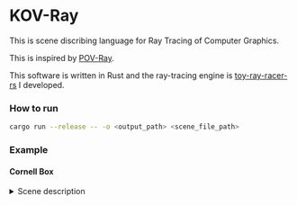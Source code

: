 # KOV-Ray

This is scene discribing language for Ray Tracing of Computer Graphics.

This is inspired by [POV-Ray](https://www.povray.org/).

This software is written in Rust and the ray-tracing engine is [toy-ray-racer-rs](https://github.com/SNKK62/toy-ray-tracer-rs) I developed.

### How to run

```sh
cargo run --release -- -o <output_path> <scene_file_path>
```

### Example

#### Cornell Box

<details>
<summary>Scene description</summary>
```
Camera {
    lookfrom: <278, 278, -800>,
    lookat: <278, 278, 0>,
    dist_to_focus: 10,
    angle: 40,
}

RED = <165.75, 12.75, 12.75>;
GRAY = <186.15, 186.15, 186.15>;
GREEN = <30.60, 114.75, 38.25>;
WHITE = <255, 255, 255>;
BLACK = <0, 0, 0>;

Config {
    width: 512,
    height: 512,
    samples_per_pixel: 10000,
    max_depth: 100,
}

// YZRect
Plane {
    vertex: (<555, 0, 0>, <555, 555, 555>),
    material: Lambertian(Solid(GREEN)),
}

// YZRect
Plane {
    vertex: (<0, 0, 0>, <0, 555, 555>),
    material: Lambertian(Solid(RED)),
}

// XZRect
Plane {
    vertex: (<213, 554, 227>, <343, 554, 332>),
    material: Light(WHITE, 15),
}

// XZRect
Plane {
    vertex: (<0, 0, 0>, <555, 0, 555>),
    material: Lambertian(Solid(GRAY)),
}

// XZRect
Plane {
    vertex: (<0, 555, 0>, <555, 555, 555>),
    material: Lambertian(Solid(GRAY)),
}

// XYRect
Plane {
    vertex: (<0, 0, 555>, <555, 555, 555>),
    material: Lambertian(Solid(GRAY)),
}

Box {
    vertex: (<0, 0, 0>, <165, 330, 165>),
    material: Lambertian(Solid(GRAY)),
    rotateY: 15,
    translate: <265, 0, 295>,
}

Box {
    vertex: (<0, 0, 0>, <165, 165, 165>),
    material: Lambertian(Solid(GRAY)),
    rotateY: -18,
    translate: <130, 0, 65>,
}
```
</details>

##### Output

![Cornell Box](./images/cornell_box.png)

#### Random Spheres

<details>
<summary>Scene description</summary>
```
Camera {
    lookfrom: <13, 2, 3>,
    lookat: <0, 0, 0>,
    dist_to_focus: 10,
    angle: 20,
}

Config {
    width: 512,
    height: 512 * 9 / 16,
    samples_per_pixel: 1000,
    max_depth: 100,
    sky_color: <255 * 0.5, 255 * 0.7, 255>,
}

GRAY = <127.5, 127.5, 127.5>;
// Ground
Sphere {
    center: <0.0, -1000.0, 0.0>,
    radius: 1000,
    material: Lambertian(Solid(GRAY)),
}

a = -11;
b = -11;

while a < 11 {
    b = -11; // init b
    while b < 11 {
        choose_mat = rand();
        radius = 0.2;
        center_x = a + 0.9 * rand();
        center_y = 0.2;
        center_z = b + 0.9 * rand();

        // distance between (4, 0.2, 0) and center
        length = sqrt(pow((center_x - 4), 2) + pow((center_y - radius), 2) + pow(center_z, 2));

        if length > 0.9 {
            if choose_mat < 0.7 {
                ALBEDO = <255 * rand(), 255 * rand(), 255 * rand()>;
                Sphere {
                    center: <center_x, center_y, center_z>,
                    radius: radius,
                    material: Lambertian(Solid(ALBEDO)),
                }
            } else if choose_mat < 0.85 {
                ALBEDO = <255 * (0.5 + rand() / 2), 255 * (0.5 + rand() / 2), 255 * (0.5 + rand() / 2)>;
                fuzz = rand() / 2;
                Sphere {
                    center: <center_x, center_y, center_z>,
                    radius: radius,
                    material: Metal(ALBEDO, fuzz),
                }
            } else {
                Sphere {
                    center: <center_x, center_y, center_z>,
                    radius: radius,
                    material: Dielectric(1.5),
                }
            }
        }
        b = b + 1;
    }
    a = a + 1;
}

Sphere {
    center: <0, 1, 0>,
    radius: 1,
    material: Dielectric(1.5),
}

Sphere {
    center: <-4.0, 1.0, 0>,
    radius: 1,
    material: Lambertian(Solid(<255 * 0.4, 255 * 0.2, 255 * 0.1>)),
}

Sphere {
    center: <4.0, 1.0, 0.0>,
    radius: 1,
    material: Metal(<255 * 0.7, 255 * 0.6, 255 * 0.5>, 0),
}
```
</details>

##### Output

![Random Spheres](./images/random_spheres.png)

## Syntax

### Camera

```
Camera {
    lookfrom: <13, 2, 3>,
    lookat: <0, 0, 0>,
    up: <0, 1, 0>,
    dist_to_focus: 10,
    angle: 20,
}
```

#### Options

| Option | Type | Description |
| --- | --- | --- |
| lookfrom | [Vec3](#vec3) | Position of the camera |
| lookat | [Vec3](#vec3) | Position of the camera is looking at |
| up(optional) | [Vec3](#vec3) | Up vector of the camera (default: <0, 1, 0>) |
| dist_to_focus(optional) | number | Distance to focus (default: 10.0)|
| angle | number | Angle of the camera |

### Confnig

```
Config {
    width: 800,
    height: 600,
    samples_per_pixel: 100,
    max_depth: 50,
    sky_color: <0, 0, 0>,
}
```

#### Options

| Option | Type | Description |
| --- | --- | --- |
| width | number | Width of the image |
| height | number | Height of the image |
| samples_per_pixel | number | Number of samples for anti-aliasing |
| max_depth(optional) | number | Maximum depth of the ray(default: 100)|
| sky_color(optional) | [Vec3](#vec3) | Color of the sky(default: <0, 0, 0>)|

#### Options

| Option | Type | Description |
| --- | --- | --- |
| width | number | Width of the image |
| height | number | Height of the image |
| samples | number | Number of samples for anti-aliasing |

### Objects

#### Sphere

```
Sphere {
    center: <0, 0, 0>),
    radius: 5,
    material: Lambertian(Solid(<0, 0, 0>)),
    translate: <1, 2, 3>,
    rotateX: 20,
}
```

##### Options

| Option | Type | Description |
| --- | --- | --- |
| center | [Vec3](#vec3) | Center of the sphere |
| radius | number | Radius of the sphere |
| material | [Material](#material) | Material of the sphere |
| translate(optional) | [Vec3](#vec3) | Translation of the sphere |
| rotateX(optional) | number | Rotation of the sphere in X-axis |
| rotateY(optional) | number | Rotation of the sphere in Y-axis |
| rotateZ(optional) | number | Rotation of the sphere in Z-axis |

#### Plane

```
Plane {
    vertex: (<0, 0, 0>, <2, 2, 0>),
    material: Metal(<100, 100, 0>, 0.3),
}
```

##### Options

| Option | Type | Description |
| --- | --- | --- |
| vertex | (Vec3, Vec3) | Two vertices which are opposite of the plane (one of <x, y, z> must be same) |
| material | [Material](#material) | Material of the plane |
| translate(optional) | [Vec3](#vec3) | Translation of the plane |
| rotateX(optional) | number | Rotation of the plane in X-axis |
| rotateY(optional) | number | Rotation of the plane in Y-axis |
| rotateZ(optional) | number | Rotation of the plane in Z-axis |

#### Box

```
Box {
    vertex: (<0, 0, 0>, <2, 2, 2>),
    material: Metal(<100, 100, 0>, 0.3),
}
```

##### Options

| Option | Type | Description |
| --- | --- | --- |
| vertex | (Vec3, Vec3) | Two vertices which are opposite of the box |
| material | [Material](#material) | Material of the box |
| translate(optional) | [Vec3](#vec3) | Translation of the box |
| rotateX(optional) | number | Rotation of the box in X-axis |
| rotateY(optional) | number | Rotation of the box in Y-axis |
| rotateZ(optional) | number | Rotation of the box in Z-axis |

#### Group

```
Objs {
    Sphere {
        center: <0, 0, 0>),
        radius: 5,
        material: Lambertian(Solid(<0, 0, 0>)),
        translate: <1, 2, 3>,
        rotateX: 20,
    }
    Box {
        vertex: (<0, 0, 0>, <2, 2, 2>),
        material: Metal(<100, 100, 0>, 0.3),
    }
    translate: <1, 2, 3>,
    rotateX: 20,
}
```

This is a group of objects. You can put any objects in this.

##### Options

| Option | Type | Description |
| --- | --- | --- |
| translate(optional) | [Vec3](#vec3) | Translation of the group |
| rotateX(optional) | number | Rotation of the group in X-axis |
| rotateY(optional) | number | Rotation of the group in Y-axis |
| rotateZ(optional) | number | Rotation of the group in Z-axis |

### Materials <a name="material"></a>

#### Lambertian

```
Lambertian(Solid(<0, 0, 0>))
```

##### Parameters

- [Texture](#texture)

#### Metal

```
Metal(<100, 100, 0>, 0.3)
```

##### Parameters

- [Vec3](#vec3): Color
- number: Fuzziness

#### Dielectric

```
Dielectric(1.5)
```

##### Parameters

- number: Refractive index

##### Light 

```
Light(<100, 100, 100>, 10)
```

##### Parameters

- [Vec3](#vec3): Color
- number: Intensity

### Textures <a name="texture"></a>

#### Solid

```
Solid(<0, 0, 0>)
```

##### Parameters

- [Vec3](#vec3): Color

#### Checker

```
Checker(Solid(<0, 0, 0>), Perlin(0.3))
```

##### Parameters

- [Texture](#texture): Texture1
- [Texture](#texture): Texture2

#### Perlin (Noise)

```
Perlin(0.3)
```

##### Parameters

- number: Scale

### Vec3 <a name="vec3"></a>

```
<0, 0, 0>
```

##### Parameters

If position
- number: x
- number: y
- number: z

If color (0-255)
- number: r
- number: g
- number: b

### Variables

You can define and use variables in the scene file.<br>
Variable can be used only as a number or a Color Vector.
```
n = 10;
```

### While Statement

```
n = 0;
While n < 10 {
    Sphere {
        center: <n, 0, 0>),
        radius: 0.5,
        material: Lambertian(Solid(<0, 0, 0>)),
    }
    n = n + 1;
}
```

### If Statement

```
n = 10;
If n < 10 {
    Sphere {
        center: <0, 0, 0>),
        radius: 0.5,
        material: Lambertian(Solid(<0, 0, 0>)),
    }
}
```

### Functions

- `sqrt(x: number) -> number`
- `sin(x: number) -> number`
- `cos(x: number) -> number`
- `tan(x: number) -> number`
- `asin(x: number) -> number`
- `acos(x: number) -> number`
- `atan(x: number) -> number`
- `atan2(y: number, x: number) -> number`
- `pow(x: number, n: number) -> number`
- `exp(x: number) -> number`
- `log(x: number, base: number) -> number`
- `log10(x: number) -> number`
- `rand() -> number(0.0-1.0)`


